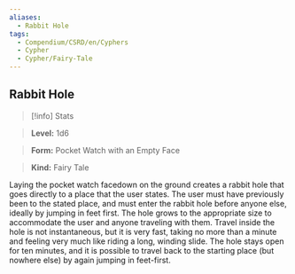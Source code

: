 ```yaml
---
aliases:
  - Rabbit Hole
tags:
  - Compendium/CSRD/en/Cyphers
  - Cypher
  - Cypher/Fairy-Tale
---
```

  
    
## Rabbit Hole    
>[!info] Stats    
> **Level:** 1d6    
> **Form:** Pocket Watch with an Empty Face    
> **Kind:** Fairy Tale  
    
Laying the pocket watch facedown on the ground creates a rabbit hole that goes directly to a place that the user states. The user must have previously been to the stated place, and must enter the rabbit hole before anyone else, ideally by jumping in feet first. The hole grows to the appropriate size to accommodate the user and anyone traveling with them. Travel inside the hole is not instantaneous, but it is very fast, taking no more than a minute and feeling very much like riding a long, winding slide.  The hole stays open for ten minutes, and it is possible to travel back to the starting place (but nowhere else) by again jumping in feet-first.